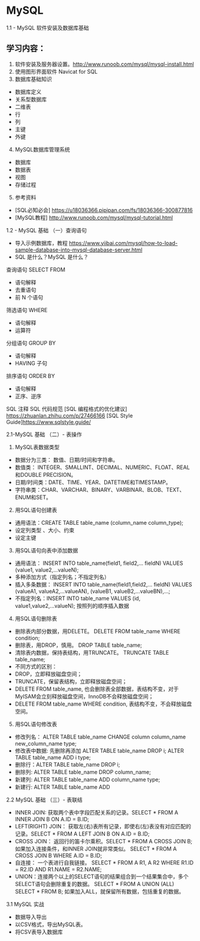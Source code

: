 # MySQL
1.1 - MySQL 软件安装及数据库基础
## 学习内容：
1. 软件安装及服务器设置。http://www.runoob.com/mysql/mysql-install.html
2. 使用图形界面软件 Navicat for SQL
3. 数据库基础知识
- 数据库定义
- 关系型数据库
- 二维表
- 行
- 列
- 主键
- 外键
4. MySQL数据库管理系统
- 数据库
- 数据表
- 视图
- 存储过程
5. 参考资料
- [SQL必知必会] https://u18036366.pipipan.com/fs/18036366-300877816
- [MySQL教程] http://www.runoob.com/mysql/mysql-tutorial.html


1.2 - MySQL 基础 （一）查询语句
- 导入示例数据库，教程 https://www.yiibai.com/mysql/how-to-load-sample-database-into-mysql-database-server.html
- SQL 是什么？MySQL 是什么？

查询语句 SELECT FROM 
- 语句解释
- 去重语句
- 前 N 个语句

筛选语句 WHERE 
- 语句解释
- 运算符

分组语句 GROUP BY
- 语句解释
-  HAVING 子句

排序语句 ORDER BY 
- 语句解释
- 正序、逆序

SQL 注释
SQL 代码规范
[SQL 编程格式的优化建议] https://zhuanlan.zhihu.com/p/27466166
[SQL Style Guide]https://www.sqlstyle.guide/


2.1-MySQL 基础 （二）- 表操作
1. MySQL表数据类型
- 数据分为三类： 数值、日期/时间和字符串。
- 数值类： INTEGER、SMALLINT、DECIMAL、NUMERIC、FLOAT、REAL和DOUBLE PRECISION。
- 日期/时间类：DATE、TIME、YEAR、DATETIME和TIMESTAMP。
- 字符串类：CHAR、VARCHAR、BINARY、VARBINAR、BLOB、TEXT、ENUM和SET。
2. 用SQL语句创建表
- 通用语法：CREATE TABLE table_name (column_name column_type);
-   设定列类型 、大小、约束
-   设定主键
3. 用SQL语句向表中添加数据
- 通用语法： INSERT INTO table_name(field1, field2,... fieldN) VALUES (value1, value2,...valueN);
-   多种添加方式（指定列名；不指定列名）
- 插入多条数据： INSERT INTO table_name(field1,field2,... fieldN) VALUES (valueA1, valueA2,...valueAN), (valueB1, valueB2,...valueBN),...;
- 不指定列名：INSERT INTO table_name VALUES (id, value1,value2,...valueN); 按照列的顺序插入数据
4. 用SQL语句删除表
-   删除表内部分数据，用DELETE。 DELETE FROM table_name WHERE condition;
-   删除表，用DROP，慎用。 DROP TABLE table_name;
-   清除表内数据，保持表结构，用TRUNCATE。 TRUNCATE TABLE table_name;
-   不同方式的区别： 
- DROP，立即释放磁盘空间； 
- TRUNCATE，保留表结构，立即释放磁盘空间；
- DELETE FROM table_name, 也会删除表全部数据，表结构不变，对于MyISAM会立刻释放磁盘空间，InnoDB不会释放磁盘空间； 
- DELETE FROM table_name WHERE condition, 表结构不变，不会释放磁盘空间。
5. 用SQL语句修改表
-   修改列名： ALTER TABLE table_name CHANGE column column_name new_column_name type;
-   修改表中数据: 先删除再添加 ALTER TABLE table_name DROP i; ALTER TABLE table_name ADD i type;
-   删除行：ALTER TABLE table_name DROP i;
-   删除列: ALTER TABLE table_name DROP column_name;
-   新建列: ALTER TABLE table_name ADD column_name type;
-   新建行: ALTER TABLE table_name ADD 

2.2 MySQL 基础 （三）- 表联结

- INNER JOIN: 获取两个表中字段匹配关系的记录。SELECT * FROM A INNER JOIN B ON A.ID = B.ID;
- LEFT(RIGHT) JOIN： 获取左(右)表所有记录，即使右(左)表没有对应匹配的记录。SELECT * FROM A LEFT JOIN B ON A.ID = B.ID;
- CROSS JOIN： 返回行的笛卡尔乘积。SELECT * FROM A CROSS JOIN B; 如果加入连接条件，和INNER JOIN就非常类似。
SELECT * FROM A CROSS JOIN B WHERE A.ID = B.ID;
- 自连接： 一个表进行自我链接。 SELECT * FROM A R1, A R2 WHERE R1.ID = R2.ID AND R1.NAME = R2.NAME;
- UNION：连接两个以上的SELECT语句的结果组合到一个结果集合中，多个SELECT语句会删除重复的数据。 SELECT * FROM A UNION (ALL) SELECT * FROM B;
如果加入ALL，就保留所有数据，包括重复的数据。

3.1 MySQL 实战

- 数据导入导出
- 以CSV格式，导出MySQL表。
- 将CSV表导入数据库
